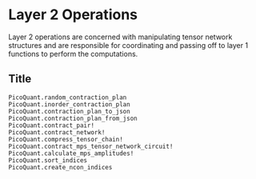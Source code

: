 # Layer 2 Operations

Layer 2 operations are concerned with manipulating tensor network structures
and are responsible for coordinating and passing off to layer 1 functions
to perform the computations.

## Title

```@docs
PicoQuant.random_contraction_plan
PicoQuant.inorder_contraction_plan
PicoQuant.contraction_plan_to_json
PicoQuant.contraction_plan_from_json
PicoQuant.contract_pair!
PicoQuant.contract_network!
PicoQuant.compress_tensor_chain!
PicoQuant.contract_mps_tensor_network_circuit!
PicoQuant.calculate_mps_amplitudes!
PicoQuant.sort_indices
PicoQuant.create_ncon_indices
```

